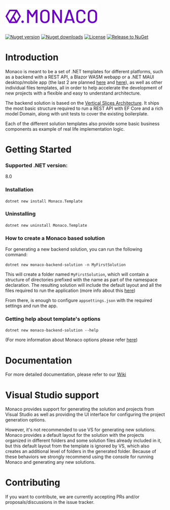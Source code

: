 ![Logo Monaco](monaco-transp.png)
-

[![Nuget version](https://img.shields.io/nuget/v/Monaco.Template?style=plastic)](https://www.nuget.org/packages/Monaco.Template)
[![Nuget downloads](https://img.shields.io/nuget/dt/Monaco.Template?style=plastic)](https://www.nuget.org/packages/Monaco.Template)
[![License](https://img.shields.io/github/license/OneBeyond/monaco?style=plastic)](LICENSE.TXT)
[![Release to NuGet](https://github.com/onebeyond/monaco/actions/workflows/release.yml/badge.svg)](https://github.com/onebeyond/monaco/actions/workflows/release.yml)

# Introduction
Monaco is meant to be a set of .NET templates for different platforms, such as a backend with a REST API, a Blazor WASM webapp or a .NET MAUI desktop/mobile app (the last 2 are planned [here](https://github.com/onebeyond/monaco/milestone/1) and [here](https://github.com/onebeyond/monaco/milestone/2)), as well as other individual files templates, all in order to help accelerate the development of new projects with a flexible and easy to understand architecture.

The backend solution is based on the [Vertical Slices Architecture](https://www.youtube.com/watch?v=SUiWfhAhgQw). It ships the most basic structure required to run a REST API with EF Core and a rich model Domain, along with unit tests to cover the existing boilerplate.

Each of the different solution templates also provide some basic business components as example of real life implementation logic.

# Getting Started

### Supported .NET version:

8.0

### Installation

`dotnet new install Monaco.Template`

### Uninstalling

`dotnet new uninstall Monaco.Template`

### How to create a Monaco based solution

For generating a new backend solution, you can run the following command:

`dotnet new monaco-backend-solution -n MyFirstSolution`

This will create a folder named `MyFirstSolution`, which will contain a structure of directories prefixed with the name as part of the namespace declaration. The resulting solution will include the default layout and all the files required to run the application (more info about this [here](https://github.com/onebeyond/monaco/wiki/Solution-projects-structure))

From there, is enough to configure `appsettings.json` with the required settings and run the app.

### Getting help about template's options

`dotnet new monaco-backend-solution --help`

(For more information about Monaco options please refer [here](https://github.com/onebeyond/monaco/wiki/Template-options))

# Documentation

For more detailed documentation, please refer to our [Wiki](https://github.com/onebeyond/monaco/wiki)

# Visual Studio support

Monaco provides support for generating the solution and projects from Visual Studio as well as providing the UI interface for configuring the project generation options.

However, it's not recommended to use VS for generating new solutions. Monaco provides a default layout for the solution with the projects organized in different folders and some solution files already included in it, but this default layout from the template is ignored by VS, which also creates an additional level of folders in the generated folder. Because of these behaviors we strongly recommend using the console for running Monaco and generating any new solutions.


# Contributing

If you want to contribute, we are currently accepting PRs and/or proposals/discussions in the issue tracker.
